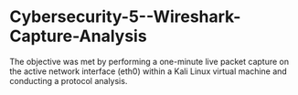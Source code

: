 # Cybersecurity-5--Wireshark-Capture-Analysis
The objective was met by performing a one-minute live packet capture on the active network interface (eth0) within a Kali Linux virtual machine and conducting a protocol analysis.
